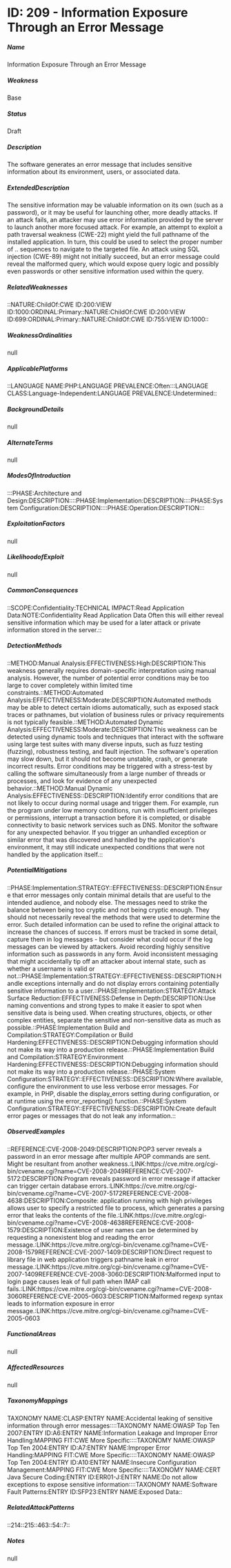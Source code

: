 # ID: 209 - Information Exposure Through an Error Message
<h5>Name</h5>Information Exposure Through an Error Message
<h5>Weakness</h5>Base
<h5>Status</h5>Draft
<h5>Description</h5>The software generates an error message that includes sensitive information about its environment, users, or associated data.
<h5>ExtendedDescription</h5>The sensitive information may be valuable information on its own (such as a password), or it may be useful for launching other, more deadly attacks. If an attack fails, an attacker may use error information provided by the server to launch another more focused attack. For example, an attempt to exploit a path traversal weakness (CWE-22) might yield the full pathname of the installed application. In turn, this could be used to select the proper number of .. sequences to navigate to the targeted file. An attack using SQL injection (CWE-89) might not initially succeed, but an error message could reveal the malformed query, which would expose query logic and possibly even passwords or other sensitive information used within the query.
<h5>RelatedWeaknesses</h5>::NATURE:ChildOf:CWE ID:200:VIEW ID:1000:ORDINAL:Primary::NATURE:ChildOf:CWE ID:200:VIEW ID:699:ORDINAL:Primary::NATURE:ChildOf:CWE ID:755:VIEW ID:1000::
<h5>WeaknessOrdinalities</h5>null
<h5>ApplicablePlatforms</h5>::LANGUAGE NAME:PHP:LANGUAGE PREVALENCE:Often:::LANGUAGE CLASS:Language-Independent:LANGUAGE PREVALENCE:Undetermined::
<h5>BackgroundDetails</h5>null
<h5>AlternateTerms</h5>null
<h5>ModesOfIntroduction</h5>:::PHASE:Architecture and Design:DESCRIPTION::::PHASE:Implementation:DESCRIPTION::::PHASE:System Configuration:DESCRIPTION::::PHASE:Operation:DESCRIPTION:::
<h5>ExploitationFactors</h5>null
<h5>LikelihoodofExploit</h5>null
<h5>CommonConsequences</h5>::SCOPE:Confidentiality:TECHNICAL IMPACT:Read Application Data:NOTE:Confidentiality Read Application Data Often this will either reveal sensitive information which may be used for a later attack or private information stored in the server.::
<h5>DetectionMethods</h5>::METHOD:Manual Analysis:EFFECTIVENESS:High:DESCRIPTION:This weakness generally requires domain-specific interpretation using manual analysis. However, the number of potential error conditions may be too large to cover completely within limited time constraints.::METHOD:Automated Analysis:EFFECTIVENESS:Moderate:DESCRIPTION:Automated methods may be able to detect certain idioms automatically, such as exposed stack traces or pathnames, but violation of business rules or privacy requirements is not typically feasible.::METHOD:Automated Dynamic Analysis:EFFECTIVENESS:Moderate:DESCRIPTION:This weakness can be detected using dynamic tools and techniques that interact with the software using large test suites with many diverse inputs, such as fuzz testing (fuzzing), robustness testing, and fault injection. The software's operation may slow down, but it should not become unstable, crash, or generate incorrect results. Error conditions may be triggered with a stress-test by calling the software simultaneously from a large number of threads or processes, and look for evidence of any unexpected behavior.::METHOD:Manual Dynamic Analysis:EFFECTIVENESS::DESCRIPTION:Identify error conditions that are not likely to occur during normal usage and trigger them. For example, run the program under low memory conditions, run with insufficient privileges or permissions, interrupt a transaction before it is completed, or disable connectivity to basic network services such as DNS. Monitor the software for any unexpected behavior. If you trigger an unhandled exception or similar error that was discovered and handled by the application's environment, it may still indicate unexpected conditions that were not handled by the application itself.::
<h5>PotentialMitigations</h5>::PHASE:Implementation:STRATEGY::EFFECTIVENESS::DESCRIPTION:Ensure that error messages only contain minimal details that are useful to the intended audience, and nobody else. The messages need to strike the balance between being too cryptic and not being cryptic enough. They should not necessarily reveal the methods that were used to determine the error. Such detailed information can be used to refine the original attack to increase the chances of success. If errors must be tracked in some detail, capture them in log messages - but consider what could occur if the log messages can be viewed by attackers. Avoid recording highly sensitive information such as passwords in any form. Avoid inconsistent messaging that might accidentally tip off an attacker about internal state, such as whether a username is valid or not.::PHASE:Implementation:STRATEGY::EFFECTIVENESS::DESCRIPTION:Handle exceptions internally and do not display errors containing potentially sensitive information to a user.::PHASE:Implementation:STRATEGY:Attack Surface Reduction:EFFECTIVENESS:Defense in Depth:DESCRIPTION:Use naming conventions and strong types to make it easier to spot when sensitive data is being used. When creating structures, objects, or other complex entities, separate the sensitive and non-sensitive data as much as possible.::PHASE:Implementation Build and Compilation:STRATEGY:Compilation or Build Hardening:EFFECTIVENESS::DESCRIPTION:Debugging information should not make its way into a production release.::PHASE:Implementation Build and Compilation:STRATEGY:Environment Hardening:EFFECTIVENESS::DESCRIPTION:Debugging information should not make its way into a production release.::PHASE:System Configuration:STRATEGY::EFFECTIVENESS::DESCRIPTION:Where available, configure the environment to use less verbose error messages. For example, in PHP, disable the display_errors setting during configuration, or at runtime using the error_reporting() function.::PHASE:System Configuration:STRATEGY::EFFECTIVENESS::DESCRIPTION:Create default error pages or messages that do not leak any information.::
<h5>ObservedExamples</h5>::REFERENCE:CVE-2008-2049:DESCRIPTION:POP3 server reveals a password in an error message after multiple APOP commands are sent. Might be resultant from another weakness.:LINK:https://cve.mitre.org/cgi-bin/cvename.cgi?name=CVE-2008-2049REFERENCE:CVE-2007-5172:DESCRIPTION:Program reveals password in error message if attacker can trigger certain database errors.:LINK:https://cve.mitre.org/cgi-bin/cvename.cgi?name=CVE-2007-5172REFERENCE:CVE-2008-4638:DESCRIPTION:Composite: application running with high privileges allows user to specify a restricted file to process, which generates a parsing error that leaks the contents of the file.:LINK:https://cve.mitre.org/cgi-bin/cvename.cgi?name=CVE-2008-4638REFERENCE:CVE-2008-1579:DESCRIPTION:Existence of user names can be determined by requesting a nonexistent blog and reading the error message.:LINK:https://cve.mitre.org/cgi-bin/cvename.cgi?name=CVE-2008-1579REFERENCE:CVE-2007-1409:DESCRIPTION:Direct request to library file in web application triggers pathname leak in error message.:LINK:https://cve.mitre.org/cgi-bin/cvename.cgi?name=CVE-2007-1409REFERENCE:CVE-2008-3060:DESCRIPTION:Malformed input to login page causes leak of full path when IMAP call fails.:LINK:https://cve.mitre.org/cgi-bin/cvename.cgi?name=CVE-2008-3060REFERENCE:CVE-2005-0603:DESCRIPTION:Malformed regexp syntax leads to information exposure in error message.:LINK:https://cve.mitre.org/cgi-bin/cvename.cgi?name=CVE-2005-0603
<h5>FunctionalAreas</h5>null
<h5>AffectedResources</h5>null
<h5>TaxonomyMappings</h5>TAXONOMY NAME:CLASP:ENTRY NAME:Accidental leaking of sensitive information through error messages::::TAXONOMY NAME:OWASP Top Ten 2007:ENTRY ID:A6:ENTRY NAME:Information Leakage and Improper Error Handling:MAPPING FIT:CWE More Specific::::TAXONOMY NAME:OWASP Top Ten 2004:ENTRY ID:A7:ENTRY NAME:Improper Error Handling:MAPPING FIT:CWE More Specific::::TAXONOMY NAME:OWASP Top Ten 2004:ENTRY ID:A10:ENTRY NAME:Insecure Configuration Management:MAPPING FIT:CWE More Specific::::TAXONOMY NAME:CERT Java Secure Coding:ENTRY ID:ERR01-J:ENTRY NAME:Do not allow exceptions to expose sensitive information::::TAXONOMY NAME:Software Fault Patterns:ENTRY ID:SFP23:ENTRY NAME:Exposed Data::
<h5>RelatedAttackPatterns</h5>::214::215::463::54::7::
<h5>Notes</h5>null

